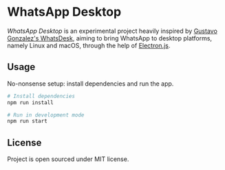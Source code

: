 # WhatsApp Desktop

_WhatsApp Desktop_ is an experimental project heavily inspired by [Gustavo Gonzalez's WhatsDesk](https://gitlab.com/zerkc/whatsdesk), aiming to bring WhatsApp to desktop platforms, namely Linux and macOS, through the help of [Electron.js](https://www.electronjs.org/).

## Usage

No-nonsense setup: install dependencies and run the app.

```bash
# Install dependencies
npm run install

# Run in development mode
npm run start
```

## License

Project is open sourced under MIT license.
